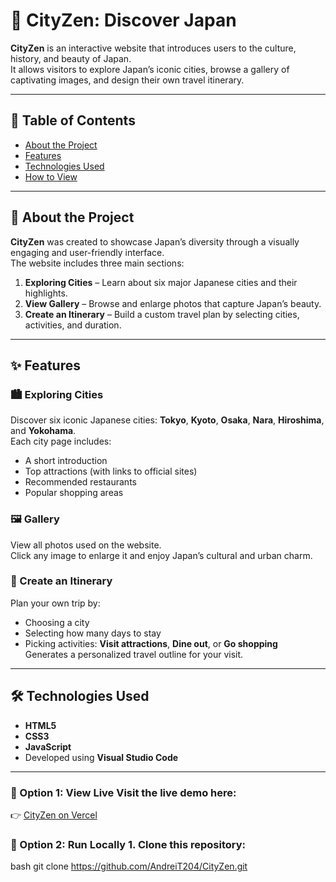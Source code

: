 # 🌆 CityZen: Discover Japan

**CityZen** is an interactive website that introduces users to the culture, history, and beauty of Japan.  
It allows visitors to explore Japan’s iconic cities, browse a gallery of captivating images, and design their own travel itinerary.

---

## 🏮 Table of Contents
- [About the Project](#-about-the-project)
- [Features](#-features)
- [Technologies Used](#technologies-used)
- [How to View](#-how-to-view)

---

## 🗾 About the Project

**CityZen** was created to showcase Japan’s diversity through a visually engaging and user-friendly interface.  
The website includes three main sections:

1. **Exploring Cities** – Learn about six major Japanese cities and their highlights.  
2. **View Gallery** – Browse and enlarge photos that capture Japan’s beauty.  
3. **Create an Itinerary** – Build a custom travel plan by selecting cities, activities, and duration.

---

## ✨ Features

### 🏙️ Exploring Cities
Discover six iconic Japanese cities: **Tokyo**, **Kyoto**, **Osaka**, **Nara**, **Hiroshima**, and **Yokohama**.  
Each city page includes:
- A short introduction  
- Top attractions (with links to official sites)  
- Recommended restaurants  
- Popular shopping areas  

### 🖼️ Gallery
View all photos used on the website.  
Click any image to enlarge it and enjoy Japan’s cultural and urban charm.

### 🧭 Create an Itinerary
Plan your own trip by:
- Choosing a city  
- Selecting how many days to stay  
- Picking activities: **Visit attractions**, **Dine out**, or **Go shopping**  
Generates a personalized travel outline for your visit.

---
<a id="technologies-used"></a>
## 🛠️ Technologies Used
- **HTML5**
- **CSS3**
- **JavaScript**
- Developed using **Visual Studio Code**

---

### 🔹 Option 1: View Live Visit the live demo here: 
👉 [CityZen on Vercel](https://city-zen-b2x7-git-main-andreit204s-projects.vercel.app) 

### 🔹 Option 2: Run Locally 1. Clone this repository:
bash
   git clone https://github.com/AndreiT204/CityZen.git
